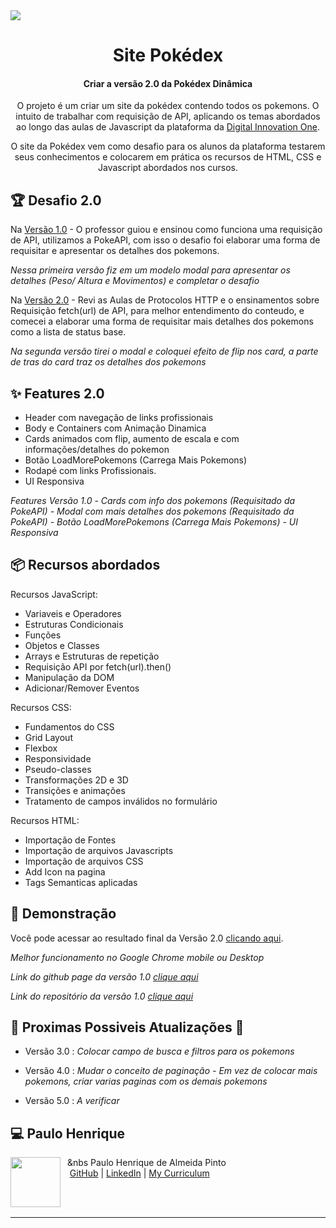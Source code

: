 <img src="assets/images/Pokemonscapa.jpg">

<h1 align="center">Site Pokédex</h1>
<h4 align="center">Criar a versão 2.0 da Pokédex Dinâmica</h4>

<p align="center">
  O projeto é um criar um site da pokédex contendo todos os pokemons. O intuito de  trabalhar com requisição de API, aplicando os temas abordados ao longo das aulas de Javascript da plataforma da <a href="https://dio.me">Digital Innovation One</a>.
</p>
<p align="center">
  O site da Pokédex vem como desafio para os alunos da plataforma testarem seus conhecimentos e colocarem em prática os recursos de HTML, CSS e Javascript abordados nos cursos.
</p>

<h2 id="challenges">🏆 Desafio 2.0 </h2>

Na [Versão 1.0](https://github.com/Phap1802/JavaScript_Project_Pokedex) - O professor guiou e ensinou como funciona uma requisição de API, utilizamos a PokeAPI, com isso o desafio foi elaborar uma forma de requisitar e apresentar os detalhes dos pokemons. 

*Nessa primeira versão fiz em um modelo modal para apresentar os detalhes (Peso/ Altura e Movimentos) e completar o desafio*

Na [Versão 2.0](https://dev-phap.github.io/JavaScript_Project_Pokedex2.0/) - Revi as Aulas de Protocolos HTTP e o ensinamentos sobre Requisição fetch(url) de API, para melhor entendimento do conteudo, e comecei a elaborar uma forma de requisitar mais detalhes dos pokemons como a lista de status base.

*Na segunda versão tirei o modal e coloquei efeito de flip nos card, a parte de tras do card traz os detalhes dos pokemons*


<h2 id="features">✨ Features 2.0</h2>

- Header com navegação de links profissionais
- Body e Containers com Animação Dinamica
- Cards animados com flip, aumento de escala e com informações/detalhes do pokemon 
- Botão LoadMorePokemons (Carrega Mais Pokemons)
- Rodapé com links Profissionais.
- UI Responsiva

*Features Versão 1.0*
*- Cards com info dos pokemons (Requisitado da PokeAPI)*
*- Modal com mais detalhes dos pokemons (Requisitado da PokeAPI)*
*- Botão LoadMorePokemons (Carrega Mais Pokemons)*
*- UI Responsiva*



<h2 id="topics">📦 Recursos abordados</h2>

Recursos JavaScript:

- Variaveis e Operadores
- Estruturas Condicionais
- Funções
- Objetos e Classes
- Arrays e Estruturas de repetição
- Requisição API por fetch(url).then()
- Manipulação da DOM
- Adicionar/Remover Eventos

Recursos CSS:

- Fundamentos do CSS
- Grid Layout
- Flexbox
- Responsividade
- Pseudo-classes
- Transformações 2D e 3D
- Transições e animações
- Tratamento de campos inválidos no formulário

Recursos HTML:

- Importação de Fontes
- Importação de arquivos Javascripts
- Importação de arquivos CSS
- Add Icon na pagina
- Tags Semanticas aplicadas




<h2 id="demo">🌈 Demonstração</h2>

Você pode acessar ao resultado final da Versão 2.0 <a href="https://dev-phap.github.io/JavaScript_Project_Pokedex2.0/)" target="_blank">clicando aqui</a>.

*Melhor funcionamento no Google Chrome mobile ou Desktop*

*Link do github page da versão 1.0 <a href="https://dev-phap.github.io/JavaScript_Project_Pokedex/" target="_blank">clique aqui</a>*

*Link do repositório da versão 1.0 <a href="https://github.com/Phap1802/JavaScript_Project_Pokedex" target="_blank">clique aqui</a>*



<h2 id="future"> 📌 Proximas Possiveis Atualizações 🌌</h2>

- Versão 3.0 : *Colocar campo de busca e filtros para os pokemons*

- Versão 4.0 : *Mudar o conceito de paginação - Em vez de colocar mais pokemons, criar varias paginas com os demais pokemons*

- Versão 5.0 : *A verificar*

<h2 id="author">💻 Paulo Henrique</h2>
<p>
    <img align=left margin=10 width=80 src="https://avatars.githubusercontent.com/u/32471505?v=4" border-readius=10 />
    <p>&nbsp&nbsp&nbs Paulo Henrique de Almeida Pinto<br>
    &nbsp&nbsp&nbsp<a href="https://github.com/Dev-Phap">GitHub</a>&nbsp;|&nbsp;<a href="https://www.linkedin.com/in/pauloalmeidapinto/">LinkedIn</a>&nbsp;|&nbsp;<a href="https://dev-phap.github.io/myCV/">My Curriculum</a>
    </p>
<br/><br/>
</p>

---
